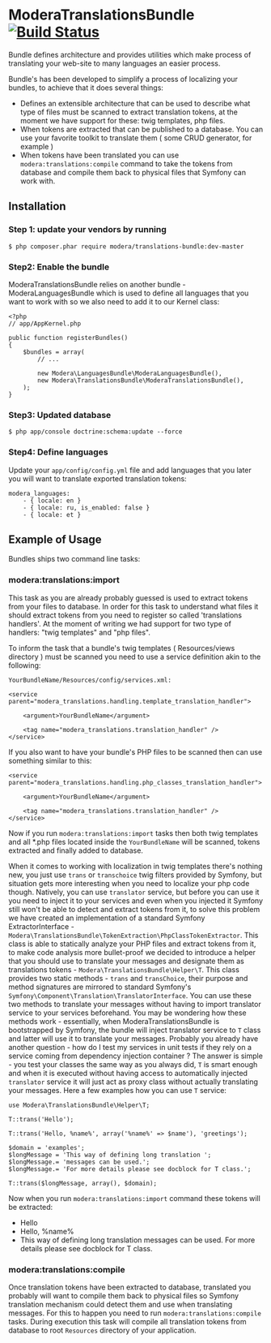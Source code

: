# ModeraTranslationsBundle [![Build Status](https://travis-ci.org/modera/ModeraTranslationsBundle.svg?branch=master)](https://travis-ci.org/modera/ModeraTranslationsBundle)

Bundle defines architecture and provides utilities which make process of translating your web-site to many languages
an easier process.

Bundle's has been developed to simplify a process of localizing your bundles, to achieve that it does several things:

 * Defines an extensible architecture that can be used to describe what type of files must be scanned to extract
 translation tokens, at the moment we have support for these: twig templates, php files.
 * When tokens are extracted that can be published to a database. You can use your favorite toolkit to translate them
 ( some CRUD generator, for example )
 * When tokens have been translated you can use `modera:translations:compile` command to take the tokens from database
 and compile them back to physical files that Symfony can work with.


## Installation

### Step 1: update your vendors by running

    $ php composer.phar require modera/translations-bundle:dev-master

### Step2: Enable the bundle

ModeraTranslationsBundle relies on another bundle - ModeraLanguagesBundle which is used to define all languages
that you want to work with so we also need to add it to our Kernel class:

    <?php
    // app/AppKernel.php

    public function registerBundles()
    {
        $bundles = array(
            // ...

            new Modera\LanguagesBundle\ModeraLanguagesBundle(),
            new Modera\TranslationsBundle\ModeraTranslationsBundle(),
        );
    }

### Step3: Updated database

    $ php app/console doctrine:schema:update --force

### Step4: Define languages

Update your `app/config/config.yml` file and add languages that you later you will want to translate exported translation tokens:

    modera_languages:
        - { locale: en }
        - { locale: ru, is_enabled: false }
        - { locale: et }

## Example of Usage

Bundles ships two command line tasks:

### modera:translations:import

This task as you are already probably guessed is used to extract tokens from your files to database. In order
for this task to understand what files it should extract tokens from you need to register so called 'translations
handlers'. At the moment of writing we had support for two type of handlers: "twig templates" and "php files".

To inform the task that a bundle's twig templates ( Resources/views directory ) must be scanned you need to use a
service definition akin to the following:

`YourBundleName/Resources/config/services.xml:`

    <service parent="modera_translations.handling.template_translation_handler">

        <argument>YourBundleName</argument>

        <tag name="modera_translations.translation_handler" />
    </service>


If you also want to have your bundle's PHP files to be scanned then can use something similar to this:

    <service parent="modera_translations.handling.php_classes_translation_handler">

        <argument>YourBundleName</argument>

        <tag name="modera_translations.translation_handler" />
    </service>

Now if you run `modera:translations:import` tasks then both twig templates and all *.php files located inside the
`YourBundleName` will be scanned, tokens extracted and finally added to database.

When it comes to working with localization in twig templates there's nothing new, you just use `trans` or `transchoice`
twig filters provided by Symfony, but situation gets more interesting when you need to localize your php code though.
Natively, you can use `translator` service, but before you can use it you need to inject it to your services and even
when you injected it Symfony still won't be able to detect and extract tokens from it, to solve this problem we have
created an implementation of a standard Symfony ExtractorInterface -
`Modera\TranslationsBundle\TokenExtraction\PhpClassTokenExtractor`. This class is able to statically analyze your PHP
files and extract tokens from it, to make code analysis more bullet-proof we decided to introduce a helper that
you should use to translate your messages and designate them as translations tokens - `Modera\TranslationsBundle\Helper\T`.
This class provides two static methods - `trans` and `transChoice`, their purpose and method signatures are mirrored
to standard Symfony's `Symfony\Component\Translation\TranslatorInterface`. You can use these two methods to translate
your messages without having to import translator service to your services beforehand. You may be wondering how
these methods work - essentially, when ModeraTranslationsBundle is bootstrapped by Symfony, the bundle will inject
translator service to `T` class and latter will use it to translate your messages. Probably you already have another
question - how do I test my services in unit tests if they rely on a service coming from dependency injection container ?
The answer is simple - you test your classes the same way as you always did, `T` is smart enough and when it is executed
without having access to automatically injected `translator` service it will just act as proxy class without actually
translating your messages. Here a few examples how you can use `T` service:

    use Modera\TranslationsBundle\Helper\T;

    T::trans('Hello');

    T::trans('Hello, %name%', array('%name%' => $name'), 'greetings');

    $domain = 'examples';
    $longMessage = 'This way of defining long translation ';
    $longMessage.= 'messages can be used.';
    $longMessage.= 'For more details please see docblock for T class.';

    T::trans($longMessage, array(), $domain);

Now when you run `modera:translations:import` command these tokens will be extracted:

 * Hello
 * Hello, %name%
 * This way of defining long translation messages can be used. For more details please see docblock for T class.

### modera:translations:compile

Once translation tokens have been extracted to database, translated you probably will want to compile them back
to physical files so Symfony translation mechanism could detect them and use when translating messages. For this
to happen you need to run `modera:translations:compile` tasks. During execution this task will compile all translation
tokens from database to root `Resources` directory of your application.